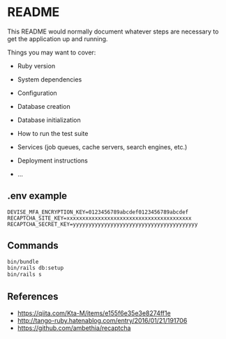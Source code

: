 # README

This README would normally document whatever steps are necessary to get the
application up and running.

Things you may want to cover:

* Ruby version

* System dependencies

* Configuration

* Database creation

* Database initialization

* How to run the test suite

* Services (job queues, cache servers, search engines, etc.)

* Deployment instructions

* ...

## .env example

```
DEVISE_MFA_ENCRYPTION_KEY=0123456789abcdef0123456789abcdef
RECAPTCHA_SITE_KEY=xxxxxxxxxxxxxxxxxxxxxxxxxxxxxxxxxxxxxxxx
RECAPTCHA_SECRET_KEY=yyyyyyyyyyyyyyyyyyyyyyyyyyyyyyyyyyyyyyyy
```

## Commands

```sh
bin/bundle
bin/rails db:setup
bin/rails s
```

## References

- https://qiita.com/Kta-M/items/e155f6e35e3e8274ff1e
- http://tango-ruby.hatenablog.com/entry/2016/01/21/191706
- https://github.com/ambethia/recaptcha
